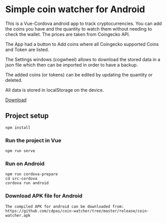 # Simple coin watcher for Android

This is a Vue-Cordova android app to track cryptocurrencies.
You can add the coins you have and the quantity to watch them without needing to check the wallet.
The prices are taken from Coingecko API.

The App had a button to Add coins where all Coingecko supported Coins and Token are listed.

The Settings windows (cogwheel) allows to download the stored data in a json file which then can be imported in order to have a backup.

The added coins (or tokens) can be edited by updating the quantity or deleted.

All data is stored in localStorage on the device.

[Download](http://minimal.altervista.org/apk/coin-watcher.apk)

## Project setup
```
npm install
```

### Run the project in Vue
```
npm run serve
```

### Run on Android
```
npm run cordova-prepare 
cd src-cordova
cordova run android
```

### Download APK file for Android
```
The compiled APK for android can be downloaded from:
https://github.com/cdpas/coin-watcher/tree/master/release/coin-watcher.apk

```


